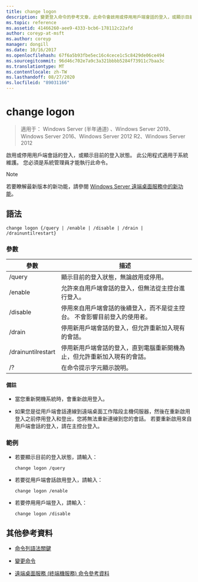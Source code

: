 ```yaml
---
title: change logon
description: 變更登入命令的參考文章，此命令會啟用或停用用戶端會話的登入，或顯示目前的登入狀態。
ms.topic: reference
ms.assetid: 41466260-aee9-4333-bcb6-178112c22afd
author: coreyp-at-msft
ms.author: coreyp
manager: dongill
ms.date: 10/16/2017
ms.openlocfilehash: 67f6a5b93fbe5ec16c4cece1c5c8429de06ce494
ms.sourcegitcommit: 96d46c702e7a9c3a321bbbb5284f73911c7baa3c
ms.translationtype: MT
ms.contentlocale: zh-TW
ms.lasthandoff: 08/27/2020
ms.locfileid: "89031166"
---
```

# <a name="change-logon"></a>change logon

> 適用于： Windows Server (半年通道) 、Windows Server 2019、Windows Server 2016、Windows Server 2012 R2、Windows Server 2012

啟用或停用用戶端會話的登入，或顯示目前的登入狀態。 此公用程式適用于系統維護。 您必須是系統管理員才能執行此命令。

> [!NOTE]
> 若要瞭解最新版本的新功能，請參閱 [Windows Server 遠端桌面服務中的新功能](/previous-versions/windows/it-pro/windows-server-2012-r2-and-2012/dn283323(v=ws.11))。

## <a name="syntax"></a>語法

```
change logon {/query | /enable | /disable | /drain | /drainuntilrestart}
```

### <a name="parameters"></a>參數

| 參數 | 描述 |
| --------- | ----------- |
| /query | 顯示目前的登入狀態，無論啟用或停用。 |
| /enable | 允許來自用戶端會話的登入，但無法從主控台進行登入。 |
| /disable | 停用來自用戶端會話的後續登入，而不是從主控台。 不會影響目前登入的使用者。 |
| /drain | 停用新用戶端會話的登入，但允許重新加入現有的會話。 |
| /drainuntilrestart | 停用新用戶端會話的登入，直到電腦重新開機為止，但允許重新加入現有的會話。 |
| /? | 在命令提示字元顯示說明。 |

#### <a name="remarks"></a>備註

- 當您重新開機系統時，會重新啟用登入。

- 如果您是從用戶端會話連線到遠端桌面工作階段主機伺服器，然後在重新啟用登入之前停用登入和登出，您將無法重新連線到您的會話。 若要重新啟用來自用戶端會話的登入，請在主控台登入。

### <a name="examples"></a>範例

- 若要顯示目前的登入狀態，請輸入：

  ```
  change logon /query
  ```

- 若要從用戶端會話啟用登入，請輸入：

  ```
  change logon /enable
  ```

- 若要停用用戶端登入，請輸入：

  ```
  change logon /disable
  ```

## <a name="additional-references"></a>其他參考資料

- [命令列語法關鍵](command-line-syntax-key.md)

- [變更命令](change.md)

- [遠端桌面服務 (終端機服務) 命令參考資料](remote-desktop-services-terminal-services-command-reference.md)
